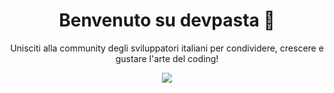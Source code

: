 <div align="center">

# Benvenuto su devpasta 🍝
  
Unisciti alla community degli sviluppatori italiani per condividere, crescere e gustare l'arte del coding!

<a href="https://l.linklyhq.com/l/1omtT"><img src="https://dabuttonfactory.com/button.png?t=Entra+nella+Community&f=Ubuntu-Bold&ts=26&tc=fff&hp=45&vp=20&c=11&bgt=unicolored&bgc=000&bs=2&bc=569" /></a>

</div>

